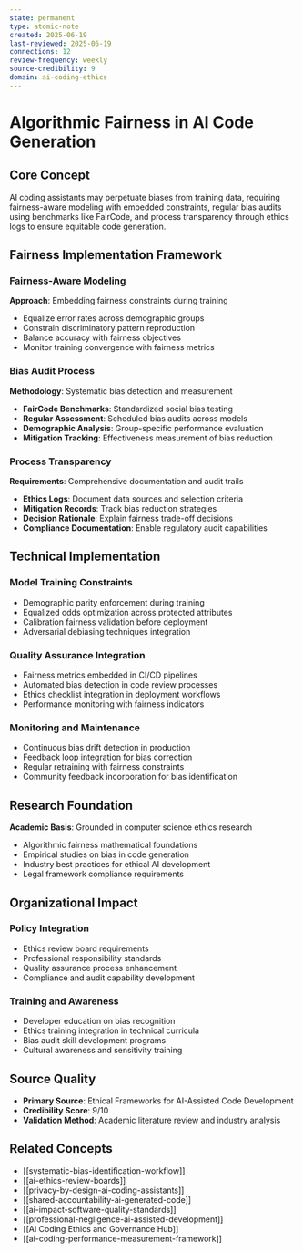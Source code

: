 ```yaml
---
state: permanent
type: atomic-note
created: 2025-06-19
last-reviewed: 2025-06-19
connections: 12
review-frequency: weekly
source-credibility: 9
domain: ai-coding-ethics
---
```


# Algorithmic Fairness in AI Code Generation

## Core Concept

AI coding assistants may perpetuate biases from training data, requiring fairness-aware modeling with embedded constraints, regular bias audits using benchmarks like FairCode, and process transparency through ethics logs to ensure equitable code generation.

## Fairness Implementation Framework

### Fairness-Aware Modeling
**Approach**: Embedding fairness constraints during training
- Equalize error rates across demographic groups
- Constrain discriminatory pattern reproduction
- Balance accuracy with fairness objectives
- Monitor training convergence with fairness metrics

### Bias Audit Process
**Methodology**: Systematic bias detection and measurement
- **FairCode Benchmarks**: Standardized social bias testing
- **Regular Assessment**: Scheduled bias audits across models
- **Demographic Analysis**: Group-specific performance evaluation
- **Mitigation Tracking**: Effectiveness measurement of bias reduction

### Process Transparency
**Requirements**: Comprehensive documentation and audit trails
- **Ethics Logs**: Document data sources and selection criteria
- **Mitigation Records**: Track bias reduction strategies
- **Decision Rationale**: Explain fairness trade-off decisions
- **Compliance Documentation**: Enable regulatory audit capabilities

## Technical Implementation

### Model Training Constraints
- Demographic parity enforcement during training
- Equalized odds optimization across protected attributes
- Calibration fairness validation before deployment
- Adversarial debiasing techniques integration

### Quality Assurance Integration
- Fairness metrics embedded in CI/CD pipelines
- Automated bias detection in code review processes
- Ethics checklist integration in deployment workflows
- Performance monitoring with fairness indicators

### Monitoring and Maintenance
- Continuous bias drift detection in production
- Feedback loop integration for bias correction
- Regular retraining with fairness constraints
- Community feedback incorporation for bias identification

## Research Foundation

**Academic Basis**: Grounded in computer science ethics research
- Algorithmic fairness mathematical foundations
- Empirical studies on bias in code generation
- Industry best practices for ethical AI development
- Legal framework compliance requirements

## Organizational Impact

### Policy Integration
- Ethics review board requirements
- Professional responsibility standards
- Quality assurance process enhancement
- Compliance and audit capability development

### Training and Awareness
- Developer education on bias recognition
- Ethics training integration in technical curricula
- Bias audit skill development programs
- Cultural awareness and sensitivity training

## Source Quality
- **Primary Source**: Ethical Frameworks for AI-Assisted Code Development
- **Credibility Score**: 9/10
- **Validation Method**: Academic literature review and industry analysis

## Related Concepts
- [[systematic-bias-identification-workflow]]
- [[ai-ethics-review-boards]]
- [[privacy-by-design-ai-coding-assistants]]
- [[shared-accountability-ai-generated-code]]
- [[ai-impact-software-quality-standards]]
- [[professional-negligence-ai-assisted-development]]
- [[AI Coding Ethics and Governance Hub]]
- [[ai-coding-performance-measurement-framework]]